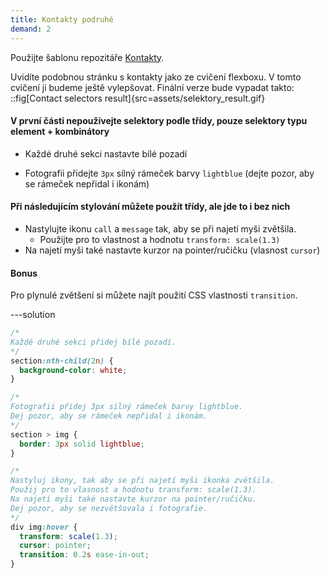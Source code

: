 ```yaml
---
title: Kontakty podruhé
demand: 2
---
```


Použijte šablonu repozitáře [Kontakty](https://github.com/Czechitas-podklady-WEB/Kontakty-CSS-selektory).

Uvidíte podobnou stránku s kontakty jako ze cvičení flexboxu. V tomto cvičení ji budeme ještě vylepšovat. Finální verze bude vypadat takto:
::fig[Contact selectors result]{src=assets/selektory_result.gif}
<br/>

#### V první části nepoužívejte selektory podle třídy, pouze selektory typu element + kombinátory

- Každé druhé sekci nastavte bílé pozadí

- Fotografii přidejte `3px` silný rámeček barvy `lightblue` (dejte pozor, aby se rámeček nepřidal i ikonám)

#### Při následujícím stylování můžete použít třídy, ale jde to i bez nich

- Nastylujte ikonu `call` a `message` tak, aby se při najetí myši zvětšila.
  - Použijte pro to vlastnost a hodnotu
    `transform: scale(1.3)`
- Na najetí myši také nastavte kurzor na pointer/ručičku (vlasnost `cursor`)

#### Bonus

Pro plynulé zvětšení si můžete najít použití CSS vlastnosti `transition`.

---solution

```css
/*
Každé druhé sekci přidej bílé pozadí.
*/
section:nth-child(2n) {
  background-color: white;
}

/*
Fotografii přidej 3px silný rámeček barvy lightblue.
Dej pozor, aby se rámeček nepřidal i ikonám.
*/
section > img {
  border: 3px solid lightblue;
}

/*
Nastyluj ikony, tak aby se při najetí myši ikonka zvětšila.
Použij pro to vlasnost a hodnotu transform: scale(1.3).
Na najetí myši také nastavte kurzor na pointer/ručičku.
Dej pozor, aby se nezvětšovala i fotografie.
*/
div img:hover {
  transform: scale(1.3);
  cursor: pointer;
  transition: 0.2s ease-in-out;
}
```
